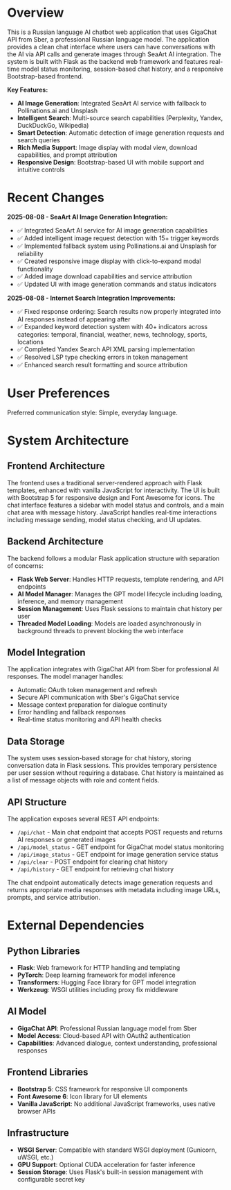 # Overview

This is a Russian language AI chatbot web application that uses GigaChat API from Sber, a professional Russian language model. The application provides a clean chat interface where users can have conversations with the AI via API calls and generate images through SeaArt AI integration. The system is built with Flask as the backend web framework and features real-time model status monitoring, session-based chat history, and a responsive Bootstrap-based frontend.

**Key Features:**
- **AI Image Generation**: Integrated SeaArt AI service with fallback to Pollinations.ai and Unsplash
- **Intelligent Search**: Multi-source search capabilities (Perplexity, Yandex, DuckDuckGo, Wikipedia)
- **Smart Detection**: Automatic detection of image generation requests and search queries
- **Rich Media Support**: Image display with modal view, download capabilities, and prompt attribution
- **Responsive Design**: Bootstrap-based UI with mobile support and intuitive controls

# Recent Changes

**2025-08-08 - SeaArt AI Image Generation Integration:**
- ✅ Integrated SeaArt AI service for AI image generation capabilities
- ✅ Added intelligent image request detection with 15+ trigger keywords
- ✅ Implemented fallback system using Pollinations.ai and Unsplash for reliability
- ✅ Created responsive image display with click-to-expand modal functionality
- ✅ Added image download capabilities and service attribution
- ✅ Updated UI with image generation commands and status indicators

**2025-08-08 - Internet Search Integration Improvements:**
- ✅ Fixed response ordering: Search results now properly integrated into AI responses instead of appearing after
- ✅ Expanded keyword detection system with 40+ indicators across categories: temporal, financial, weather, news, technology, sports, locations
- ✅ Completed Yandex Search API XML parsing implementation
- ✅ Resolved LSP type checking errors in token management
- ✅ Enhanced search result formatting and source attribution

# User Preferences

Preferred communication style: Simple, everyday language.

# System Architecture

## Frontend Architecture
The frontend uses a traditional server-rendered approach with Flask templates, enhanced with vanilla JavaScript for interactivity. The UI is built with Bootstrap 5 for responsive design and Font Awesome for icons. The chat interface features a sidebar with model status and controls, and a main chat area with message history. JavaScript handles real-time interactions including message sending, model status checking, and UI updates.

## Backend Architecture
The backend follows a modular Flask application structure with separation of concerns:

- **Flask Web Server**: Handles HTTP requests, template rendering, and API endpoints
- **AI Model Manager**: Manages the GPT model lifecycle including loading, inference, and memory management
- **Session Management**: Uses Flask sessions to maintain chat history per user
- **Threaded Model Loading**: Models are loaded asynchronously in background threads to prevent blocking the web interface

## Model Integration
The application integrates with GigaChat API from Sber for professional AI responses. The model manager handles:

- Automatic OAuth token management and refresh
- Secure API communication with Sber's GigaChat service
- Message context preparation for dialogue continuity
- Error handling and fallback responses
- Real-time status monitoring and API health checks

## Data Storage
The system uses session-based storage for chat history, storing conversation data in Flask sessions. This provides temporary persistence per user session without requiring a database. Chat history is maintained as a list of message objects with role and content fields.

## API Structure
The application exposes several REST API endpoints:
- `/api/chat` - Main chat endpoint that accepts POST requests and returns AI responses or generated images
- `/api/model_status` - GET endpoint for GigaChat model status monitoring
- `/api/image_status` - GET endpoint for image generation service status
- `/api/clear` - POST endpoint for clearing chat history
- `/api/history` - GET endpoint for retrieving chat history

The chat endpoint automatically detects image generation requests and returns appropriate media responses with metadata including image URLs, prompts, and service attribution.

# External Dependencies

## Python Libraries
- **Flask**: Web framework for HTTP handling and templating
- **PyTorch**: Deep learning framework for model inference
- **Transformers**: Hugging Face library for GPT model integration
- **Werkzeug**: WSGI utilities including proxy fix middleware

## AI Model
- **GigaChat API**: Professional Russian language model from Sber
- **Model Access**: Cloud-based API with OAuth2 authentication
- **Capabilities**: Advanced dialogue, context understanding, professional responses

## Frontend Libraries
- **Bootstrap 5**: CSS framework for responsive UI components
- **Font Awesome 6**: Icon library for UI elements
- **Vanilla JavaScript**: No additional JavaScript frameworks, uses native browser APIs

## Infrastructure
- **WSGI Server**: Compatible with standard WSGI deployment (Gunicorn, uWSGI, etc.)
- **GPU Support**: Optional CUDA acceleration for faster inference
- **Session Storage**: Uses Flask's built-in session management with configurable secret key